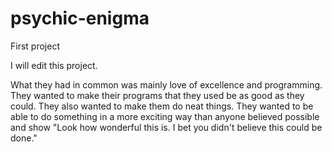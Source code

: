 # psychic-enigma
First project


I will edit this project.

What they had in common was mainly love of excellence and programming. They wanted to make their programs that they used be as good as they could.                              They also wanted to make them do neat things. They wanted to be able to do something in a more exciting way than anyone believed possible and show "Look how wonderful this is.     I bet you didn't believe this could be done."
